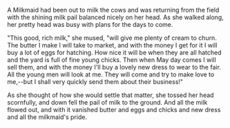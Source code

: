 A Milkmaid had been out to milk the cows and was returning from
the field with the shining milk pail balanced nicely on her head.
As she walked along, her pretty head was busy with plans for the
days to come.

"This good, rich milk," she mused, "will give me plenty of cream
to churn. The butter I make I will take to market, and with the
money I get for it I will buy a lot of eggs for hatching. How
nice it will be when they are all hatched and the yard is full of
fine young chicks. Then when May day comes I will sell them, and
with the money I'll buy a lovely new dress to wear to the fair.
All the young men will look at me. They will come and try to make
love to me,--but I shall very quickly send them about their
business!"

As she thought of how she would settle that matter, she tossed
her head scornfully, and down fell the pail of milk to the
ground. And all the milk flowed out, and with it vanished butter
and eggs and chicks and new dress and all the milkmaid's pride.
